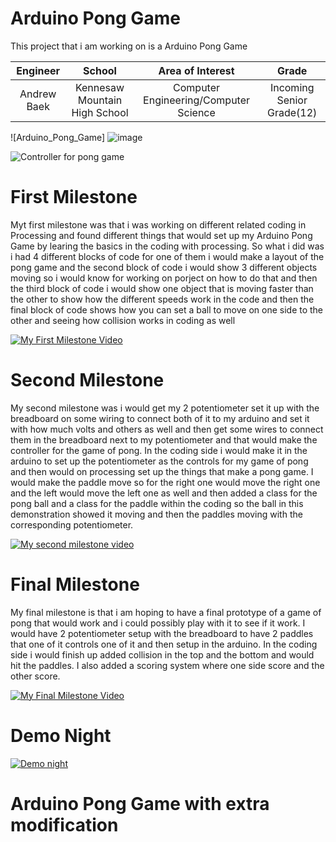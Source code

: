 ﻿# Arduino Pong Game
This project that i am working on is a Arduino Pong Game

| **Engineer** | **School** | **Area of Interest** | **Grade** |
|:--:|:--:|:--:|:--:|
| Andrew Baek | Kennesaw Mountain High School | Computer Engineering/Computer Science | Incoming Senior Grade(12)

![Arduino_Pong_Game] ![image](https://user-images.githubusercontent.com/87200425/126676327-a992cf3c-b16d-4cbb-9a33-387f8a4eb754.png)


![Controller for pong game](https://user-images.githubusercontent.com/87200425/126676160-0eff64ee-f899-4286-b59a-6cfd09f011dd.jpg)


# First Milestone
Myt first milestone was that i was working on different related coding in Processing and found different things that would set up my Arduino Pong Game by learing the basics in the coding with processing. So what i did was i had 4 different blocks of code for one of them i would make a layout of the pong game and the second block of code i would show 3 different objects moving so i would know for working on porject on how to do that and then the third block of code i would show one object that is moving faster than the other to show how the different speeds work in the code and then the final block of code shows how you can set a ball to move on one side to the other and seeing how collision works in coding as well

[![My First Milestone Video](https://res.cloudinary.com/marcomontalbano/image/upload/v1627056851/video_to_markdown/images/youtube--WCotqH-cMGg-c05b58ac6eb4c4700831b2b3070cd403.jpg)](https://www.youtube.com/watch?v=WCotqH-cMGg&ab_channel=BlueStampEng "My First Milestone Video")

# Second Milestone
My second milestone was i would get my 2 potentiometer set it up with the breadboard on some wiring to connect both of it to my arduino and set it with how much volts and others as well and then get some wires to connect them in the breadboard next to my potentiometer and that would make the controller for the game of pong. In the coding side i would make it in the arduino to set up the potentiometer as the controls for my game of pong and then would on processing set up the things that make a pong game. I would make the  paddle move so for the right one would move the right one and the left would move the left one as well and then added a class for the pong ball and a class for the paddle within the coding so the ball in this demonstration showed it moving and then the paddles moving with the corresponding potentiometer. 

[![My second milestone video](https://res.cloudinary.com/marcomontalbano/image/upload/v1626972178/video_to_markdown/images/youtube--jXC40-CM35s-c05b58ac6eb4c4700831b2b3070cd403.jpg)](https://www.youtube.com/watch?v=jXC40-CM35s&ab_channel=BlueStampEng "My second milestone video")
# Final Milestone
  
My final milestone is that i am hoping to have a final prototype of a game of pong that would work and i could possibly play with it to see if it work. I would have 2 potentiometer setup with the breadboard to have 2 paddles that one of it controls one of it and then setup in the arduino. In the coding side i would finish up added collision in the top and the bottom and would hit the paddles. I also added a scoring system where one side score and the other score.

[![My Final Milestone Video](https://res.cloudinary.com/marcomontalbano/image/upload/v1627060291/video_to_markdown/images/youtube--a1yXijT8tHo-c05b58ac6eb4c4700831b2b3070cd403.jpg)](https://www.youtube.com/watch?v=a1yXijT8tHo&ab_channel=BlueStampEng "My Final Milestone Video")

# Demo Night 

[![Demo night](https://res.cloudinary.com/marcomontalbano/image/upload/v1627060363/video_to_markdown/images/youtube--mnioCuspy0I-c05b58ac6eb4c4700831b2b3070cd403.jpg)](https://www.youtube.com/watch?v=mnioCuspy0I&ab_channel=BlueStampEng "Demo night")


# Arduino Pong Game with extra modification
